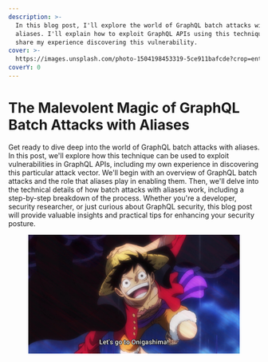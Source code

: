```yaml
---
description: >-
  In this blog post, I'll explore the world of GraphQL batch attacks with
  aliases. I'll explain how to exploit GraphQL APIs using this technique and
  share my experience discovering this vulnerability.
cover: >-
  https://images.unsplash.com/photo-1504198453319-5ce911bafcde?crop=entropy&cs=tinysrgb&fm=jpg&ixid=MnwxOTcwMjR8MHwxfHNlYXJjaHw3fHxreW90byUyMHxlbnwwfHx8fDE2NzczMTA2NzE&ixlib=rb-4.0.3&q=80
coverY: 0
---
```


# The Malevolent Magic of GraphQL Batch Attacks with Aliases

Get ready to dive deep into the world of GraphQL batch attacks with aliases. In this post, we'll explore how this technique can be used to exploit vulnerabilities in GraphQL APIs, including my own experience in discovering this particular attack vector. We'll begin with an overview of GraphQL batch attacks and the role that aliases play in enabling them. Then, we'll delve into the technical details of how batch attacks with aliases work, including a step-by-step breakdown of the process. Whether you're a developer, security researcher, or just curious about GraphQL security, this blog post will provide valuable insights and practical tips for enhancing your security posture.

<figure><img src=".gitbook/assets/image (2).png" alt=""><figcaption></figcaption></figure>

